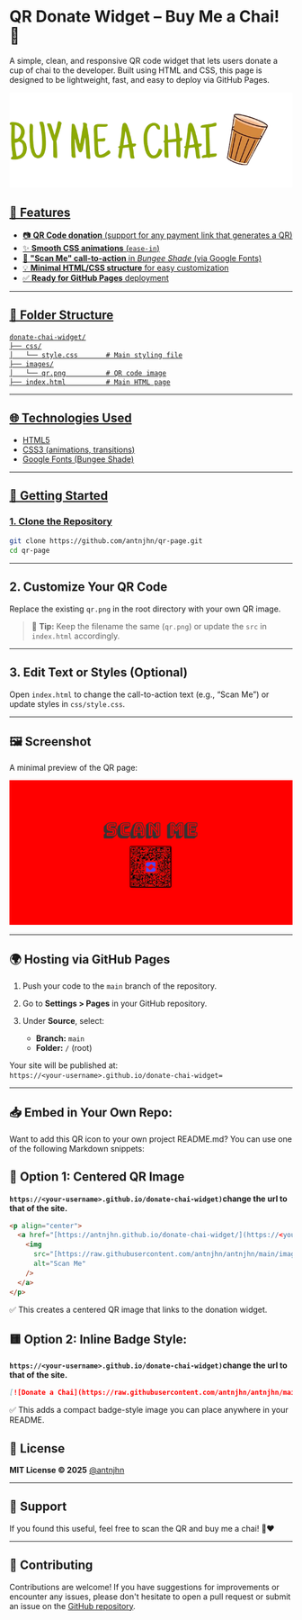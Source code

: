 # QR Donate Widget – Buy Me a Chai! 🍵

A simple, clean, and responsive QR code widget that lets users donate a cup of chai to the developer. Built using HTML and CSS, this page is designed to be lightweight, fast, and easy to deploy via GitHub Pages.
<p align="center">
  <a href="https://antnjhn.github.io/donate-chai-widget/">
    <img
      src="https://raw.githubusercontent.com/antnjhn/antnjhn/main/images/CHAI.png"
      alt="Scan Me"
  </a>
</p>

    
## 📌 Features

- 📷 **QR Code donation** (support for any payment link that generates a QR)
- ✨ **Smooth CSS animations** (`ease-in`)
- 💬 **"Scan Me" call-to-action** in *Bungee Shade* (via Google Fonts)
- 💡 **Minimal HTML/CSS structure** for easy customization
- ✅ **Ready for GitHub Pages** deployment

---
## 📁 Folder Structure

```
donate-chai-widget/
├── css/
│   └── style.css       # Main styling file
├── images/
│   └── qr.png          # QR code image
├── index.html          # Main HTML page
```

---


## 🌐 Technologies Used

- HTML5
- CSS3 (animations, transitions)
- Google Fonts (Bungee Shade)

---

## 🚀 Getting Started

### 1. Clone the Repository

```bash
git clone https://github.com/antnjhn/qr-page.git
cd qr-page
```
---

## 2. Customize Your QR Code

Replace the existing `qr.png` in the root directory with your own QR image.

> 📝 **Tip:** Keep the filename the same (`qr.png`) or update the `src` in `index.html` accordingly.

---

## 3. Edit Text or Styles (Optional)

Open `index.html` to change the call-to-action text (e.g., “Scan Me”) or update styles in `css/style.css`.

---

## 🖼️ Screenshot

A minimal preview of the QR page:

![QR Code](images/show.png)


---

## 🌍 Hosting via GitHub Pages

1. Push your code to the `main` branch of the repository.
2. Go to **Settings > Pages** in your GitHub repository.
3. Under **Source**, select:

   - **Branch:** `main`
   - **Folder:** `/` (root)

Your site will be published at:  
`https://<your-username>.github.io/donate-chai-widget=`

---

## 📥 Embed in Your Own Repo:
Want to add this QR icon to your own project README.md? You can use one of the following Markdown snippets:
## 🔘 Option 1: Centered QR Image
**``https://<your-username>.github.io/donate-chai-widget)``change the url to that of the site.**
```html
<p align="center">
  <a href="[https://antnjhn.github.io/donate-chai-widget/](https://<your-username>.github.io/donate-chai-widget)">
    <img
      src="[https://raw.githubusercontent.com/antnjhn/antnjhn/main/images/CHAI.png](https://raw.githubusercontent.com/antnjhn/antnjhn/main/images/CHAI.png)"
      alt="Scan Me"
    />
  </a>
</p>
```
✅ This creates a centered QR image that links to the donation widget.

## 🟨 Option 2: Inline Badge Style:
**``https://<your-username>.github.io/donate-chai-widget)``change the url to that of the site.**

```markdown
[![Donate a Chai](https://raw.githubusercontent.com/antnjhn/antnjhn/main/images/CHAI.png)](https://<your-username>.github.io/donate-chai-widget))
```

✅ This adds a compact badge-style image you can place anywhere in your README.



## 📄 License

**MIT License © 2025** [@antnjhn](https://github.com/antnjhn)

---

## 🙌 Support

If you found this useful, feel free to scan the QR and buy me a chai! 🍵❤️

---
## 💖 Contributing

Contributions are welcome! If you have suggestions for improvements or encounter any issues, please don't hesitate to open a pull request or submit an issue on the [GitHub repository](https://github.com/antnjhn/donate-chai).
